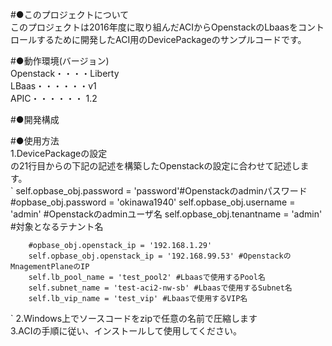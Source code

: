 #●このプロジェクトについて  
このプロジェクトは2016年度に取り組んだACIからOpenstackのLbaasをコントロールするために開発したACI用のDevicePackageのサンプルコードです。  
  
#●動作環境(バージョン)  
Openstack・・・・Liberty  
LBaas・・・・・・v1  
APIC・・・・・・ 1.2  
  
#●開発構成  
  
#●使用方法  
1.DevicePackageの設定  
の21行目からの下記の記述を構築したOpenstackの設定に合わせて記述します。  
`
        self.opbase_obj.password = 'password'#Openstackのadminパスワード
        #opbase_obj.password = 'okinawa1940'
        self.opbase_obj.username = 'admin' #Openstackのadminユーザ名
        self.opbase_obj.tenantname = 'admin' #対象となるテナント名

        #opbase_obj.openstack_ip = '192.168.1.29'
        self.opbase_obj.openstack_ip = '192.168.99.53' #OpenstackのMnagementPlaneのIP
        self.lb_pool_name = 'test_pool2' #Lbaasで使用するPool名
        self.subnet_name = 'test-aci2-nw-sb' #Lbaasで使用するSubnet名
        self.lb_vip_name = 'test_vip' #Lbaasで使用するVIP名
`
2.Windows上でソースコードをzipで任意の名前で圧縮します  
3.ACIの手順に従い、インストールして使用してください。  

